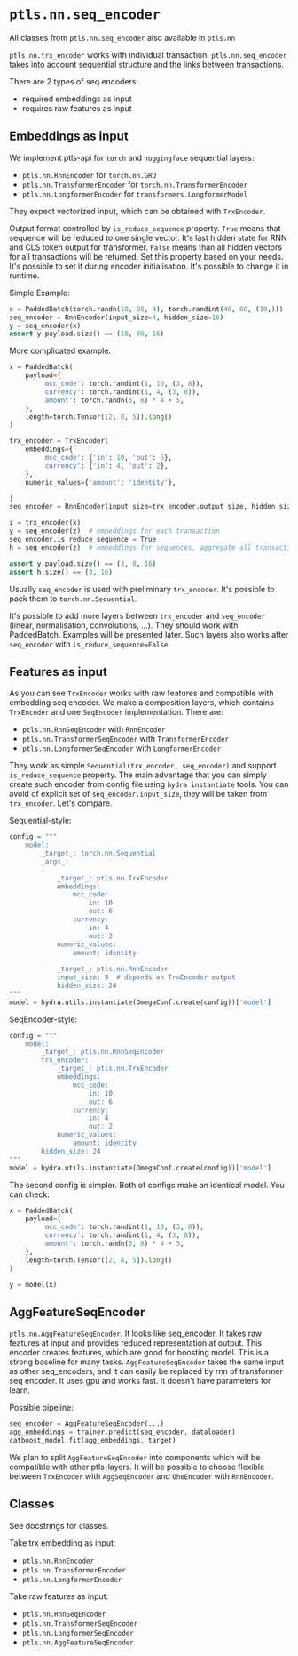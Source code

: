 # `ptls.nn.seq_encoder`
All classes from `ptls.nn.seq_encoder` also available in `ptls.nn`

`ptls.nn.trx_encoder` works with individual transaction.
`ptls.nn.seq_encoder` takes into account sequential structure and the links between transactions.

There are 2 types of seq encoders:

- required embeddings as input
- requires raw features as input

## Embeddings as input

We implement ptls-api for `torch` and `huggingface` sequential layers:

- `ptls.nn.RnnEncoder` for `torch.nn.GRU`
- `ptls.nn.TransformerEncoder` for `torch.nn.TransformerEncoder`
- `ptls.nn.LongformerEncoder` for `transformers.LongformerModel`

They expect vectorized input, which can be obtained with `TrxEncoder`.

Output format controlled by `is_reduce_sequence` property. `True` means that sequence will be reduced 
to one single vector.  It's last hidden state for RNN and CLS token output for transformer.
`False` means than all hidden vectors for all transactions will be returned.  Set this property based on your needs.
It's possible to set it during encoder initialisation. It's possible to change it in runtime.

Simple Example:
```python
x = PaddedBatch(torch.randn(10, 80, 4), torch.randint(40, 80, (10,)))
seq_encoder = RnnEncoder(input_size=4, hidden_size=16)
y = seq_encoder(x)
assert y.payload.size() == (10, 80, 16)
```

More complicated example:
```python
x = PaddedBatch(
    payload={
        'mcc_code': torch.randint(1, 10, (3, 8)),
        'currency': torch.randint(1, 4, (3, 8)),
        'amount': torch.randn(3, 8) * 4 + 5,
    },
    length=torch.Tensor([2, 8, 5]).long()
)

trx_encoder = TrxEncoder(
    embeddings={
        'mcc_code': {'in': 10, 'out': 6},
        'currency': {'in': 4, 'out': 2},
    },
    numeric_values={'amount': 'identity'},

)
seq_encoder = RnnEncoder(input_size=trx_encoder.output_size, hidden_size=16)

z = trx_encoder(x)
y = seq_encoder(z)  # embeddings for each transaction
seq_encoder.is_reduce_sequence = True
h = seq_encoder(z)  # embeddings for sequences, aggregate all transactions in one embedding

assert y.payload.size() == (3, 8, 16)
assert h.size() == (3, 16)
```

Usually `seq_encoder` is used with preliminary `trx_encoder`. It's possible to pack them to `torch.nn.Sequential`.

It's possible to add more layers between `trx_encoder` and `seq_encoder` (linear, normalisation, convolutions, ...). 
They should work with PaddedBatch. Examples will be presented later. Such layers also works after `seq_encoder`
with `is_reduce_sequence=False`.


## Features as input

As you can see `TrxEncoder` works with raw features and compatible with embedding seq encoder.
We make a composition layers, which contains `TrxEncoder` and one `SeqEncoder` implementation.
There are:

- `ptls.nn.RnnSeqEncoder` with `RnnEncoder`
- `ptls.nn.TransformerSeqEncoder` with `TransformerEncoder`
- `ptls.nn.LongformerSeqEncoder` with `LongformerEncoder`

They work as simple `Sequential(trx_encoder, seq_encoder)` and support `is_reduce_sequence` property.
The main advantage that you can simply create such encoder from config file using `hydra instantiate` tools.
You can avoid of explicit set of `seq_encoder.input_size`, they will be taken from `trx_encoder`.  Let's compare.

Sequential-style:
```python
config = """
    model:
        _target_: torch.nn.Sequential
        _args_:
        - 
            _target_: ptls.nn.TrxEncoder
            embeddings:
                mcc_code:
                    in: 10
                    out: 6
                currency:
                    in: 4
                    out: 2
            numeric_values:
                amount: identity
        -
            _target_: ptls.nn.RnnEncoder
            input_size: 9  # depends on TrxEncoder output
            hidden_size: 24
"""
model = hydra.utils.instantiate(OmegaConf.create(config))['model']
```

SeqEncoder-style:
```python
config = """
    model:
        _target_: ptls.nn.RnnSeqEncoder
        trx_encoder:
            _target_: ptls.nn.TrxEncoder
            embeddings:
                mcc_code:
                    in: 10
                    out: 6
                currency:
                    in: 4
                    out: 2
            numeric_values:
                amount: identity
        hidden_size: 24
"""
model = hydra.utils.instantiate(OmegaConf.create(config))['model']
```

The second config is simpler. Both of configs make an identical model. You can check:
```python
x = PaddedBatch(
    payload={
        'mcc_code': torch.randint(1, 10, (3, 8)),
        'currency': torch.randint(1, 4, (3, 8)),
        'amount': torch.randn(3, 8) * 4 + 5,
    },
    length=torch.Tensor([2, 8, 5]).long()
)

y = model(x)
```

## AggFeatureSeqEncoder

`ptls.nn.AggFeatureSeqEncoder`.
It looks like seq_encoder. It takes raw features at input and provides reduced representation at output.
This encoder creates features, which are good for boosting model. This is a strong baseline for many tasks.
`AggFeatureSeqEncoder` takes the same input as other seq_encoders, and it can easily be replaced
by rnn of transformer seq encoder.  It uses gpu and works fast. It doesn't have parameters for learn.

Possible pipeline:
```python
seq_encoder = AggFeatureSeqEncoder(...)
agg_embeddings = trainer.predict(seq_encoder, dataloader)
catboost_model.fit(agg_embeddings, target)
```

We plan to split `AggFeatureSeqEncoder` into components which will be compatible with other ptls-layers.
It will be possible to choose flexible between `TrxEncoder` with `AggSeqEncoder` and `OheEncoder` with `RnnEncoder`.


## Classes
See docstrings for classes.

Take trx embedding as input:

- `ptls.nn.RnnEncoder`
- `ptls.nn.TransformerEncoder`
- `ptls.nn.LongformerEncoder`

Take raw features as input:

- `ptls.nn.RnnSeqEncoder`
- `ptls.nn.TransformerSeqEncoder`
- `ptls.nn.LongformerSeqEncoder`
- `ptls.nn.AggFeatureSeqEncoder`
